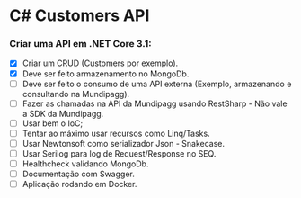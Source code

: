 # C# Customers API

### Criar uma API em .NET Core 3.1:
- [x] Criar um CRUD (Customers por exemplo).
- [x] Deve ser feito armazenamento no MongoDb.
- [ ] Deve ser feito o consumo de uma API externa (Exemplo, armazenando e consultando na Mundipagg).
- [ ] Fazer as chamadas na API da Mundipagg usando RestSharp - Não vale a SDK da Mundipagg.
- [ ] Usar bem o IoC;
- [ ] Tentar ao máximo usar recursos como Linq/Tasks.
- [ ] Usar Newtonsoft como serializador Json - Snakecase.
- [ ] Usar Serilog para log de Request/Response no SEQ.
- [ ] Healthcheck validando MongoDb.
- [ ] Documentação com Swagger.
- [ ] Aplicação rodando em Docker.
